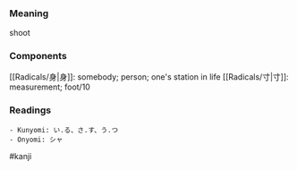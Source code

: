### Meaning

shoot

### Components

[[Radicals/身|身]]: somebody; person; one's station in life [[Radicals/寸|寸]]: measurement; foot/10

### Readings

```
- Kunyomi: い.る、さ.す、う.つ
- Onyomi: シャ
```

#kanji